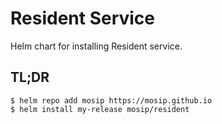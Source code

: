 # Resident Service

Helm chart for installing Resident service.

## TL;DR

```console
$ helm repo add mosip https://mosip.github.io
$ helm install my-release mosip/resident
```

